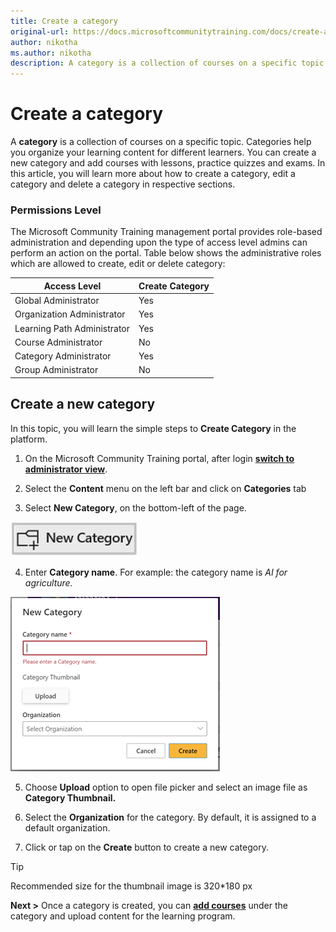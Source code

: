 ```yaml
---
title: Create a category
original-url: https://docs.microsoftcommunitytraining.com/docs/create-a-category
author: nikotha
ms.author: nikotha
description: A category is a collection of courses on a specific topic. Categories help you organize your learning content for different learners.
---
```


# Create a category

A **category** is a collection of courses on a specific topic. Categories help you organize your learning content for different learners. You can create a new category and add courses with lessons, practice quizzes and exams.
In this article, you will learn more about how to create a category, edit a category and delete a category in respective sections.

### Permissions Level
The Microsoft Community Training management portal provides role-based administration and depending upon the type of access level admins can perform an action on the portal. Table below shows the administrative roles which are allowed to create, edit or delete category:

| Access Level  | Create Category |
| --- | --- |
| Global Administrator | Yes |
| Organization Administrator | Yes |
| Learning Path Administrator | Yes |
| Course Administrator | No |
| Category Administrator | Yes |
| Group Administrator | No |

## Create a new category
In this topic, you will learn the simple steps to **Create Category** in the platform.

1.	On the Microsoft Community Training portal, after login [**switch to administrator view**](https://microsoftindia.document360.io/docs/configure-platform#step-2--switch-to-administrator-view-of-the-portal).

2.	Select the **Content** menu on the left bar and click on **Categories** tab

3.	Select **New Category**, on the bottom-left of the page.

  ![New category button](../../../media/New%20category%20button.png)

4.	Enter **Category name**. For example: the category name is *AI for agriculture.*

![AI for agriculture](../../../media/image%28385%29.png)

5.	Choose **Upload** option to open file picker and select an image file as **Category Thumbnail.**

6.	Select the **Organization** for the category. By default, it is assigned to a default organization.

7.	Click or tap on the **Create** button to create a new category.

> [!TIP]
> Recommended size for the thumbnail image is 320*180 px

**Next >** Once a category is created, you can [**add courses**](https://microsoftindia.document360.io/docs/create-a-course) under the category and upload content for the learning program.